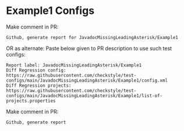 # Example1 Configs
Make comment in PR:
```
Github, generate report for JavadocMissingLeadingAsterisk/Example1
```
OR as alternate:
Paste below given to PR description to use such test configs:
```
Report label: JavadocMissingLeadingAsterisk/Example1
Diff Regression config: https://raw.githubusercontent.com/checkstyle/test-configs/main/JavadocMissingLeadingAsterisk/Example1/config.xml
Diff Regression projects: https://raw.githubusercontent.com/checkstyle/test-configs/main/JavadocMissingLeadingAsterisk/Example1/list-of-projects.properties
```
Make comment in PR:
```
Github, generate report
```
